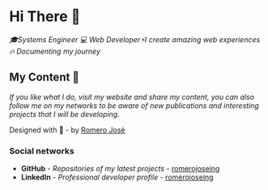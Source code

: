 # Hi There 🐺

_🎓Systems Engineer 💻 Web Developer⚡I create amazing web experiences 🔥 Documenting my journey_

## My Content 🚀

_If you like what I do, visit my website and share my content, you can also follow me on my networks to be aware of new publications and interesting projects that I will be developing._

Designed with 💖 - by [Romero José](https://romerojose.com/)

### Social networks

* **GitHub** - *Repositories of my latest projects* - [romerojoseing](https://github.com/romerojoseing)
* **LinkedIn** - *Professional developer profile* - [romerojoseing](https://www.linkedin.com/in/romerojoseing/)
